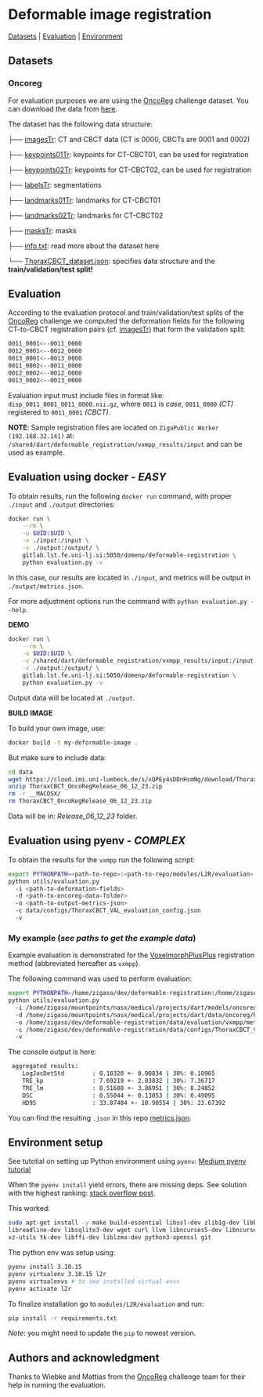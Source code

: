 # Deformable image registration
[Datasets](#datasets) | [Evaluation](#evaluation) | [Environment](#environment-setup)


## Datasets

### Oncoreg

For evaluation purposes we are using the [OncoReg](https://learn2reg.grand-challenge.org/oncoreg/) challenge dataset. 
You can download the data from [here](https://cloud.imi.uni-luebeck.de/s/xQPEy4sDDnHsmNg). 

The dataset has the following data structure:

├── [imagesTr](../../mountpoints/nasx/medical/projects/dart/data/oncoreg/Release_06_12_23/imagesTr): CT and CBCT data (CT is 0000, CBCTs are 0001 and 0002)

├── [keypoints01Tr](../../mountpoints/nasx/medical/projects/dart/data/oncoreg/Release_06_12_23/keypoints01Tr): keypoints for CT-CBCT01, can be used for registration

├── [keypoints02Tr](../../mountpoints/nasx/medical/projects/dart/data/oncoreg/Release_06_12_23/keypoints02Tr): keypoints for CT-CBCT02, can be used for registration

├── [labelsTr](../../mountpoints/nasx/medical/projects/dart/data/oncoreg/Release_06_12_23/labelsTr): segmentations

├── [landmarks01Tr](../../mountpoints/nasx/medical/projects/dart/data/oncoreg/Release_06_12_23/landmarks01Tr): landmarks for CT-CBCT01

├── [landmarks02Tr](../../mountpoints/nasx/medical/projects/dart/data/oncoreg/Release_06_12_23/landmarks02Tr): landmarks for CT-CBCT02

├── [masksTr](../../mountpoints/nasx/medical/projects/dart/data/oncoreg/Release_06_12_23/masksTr): masks

├── [info.txt](../../mountpoints/nasx/medical/projects/dart/data/oncoreg/Release_06_12_23/info.txt): read more about the dataset here

└── [ThoraxCBCT_dataset.json](../../mountpoints/nasx/medical/projects/dart/data/oncoreg/Release_06_12_23/ThoraxCBCT_dataset.json): specifies data structure and the **train/validation/test split!**

## Evaluation

According to the evaluation protocol and train/validation/test splits of the
[OncoReg](https://learn2reg.grand-challenge.org/oncoreg/) challenge
we computed the deformation fields for the following CT-to-CBCT registration pairs (cf. [imagesTr](#oncoreg)) that
form the validation split:
```bash
0011_0001<--0011_0000
0012_0001<--0012_0000
0013_0001<--0013_0000
0011_0002<--0011_0000
0012_0002<--0012_0000
0013_0002<--0013_0000
```

Evaluation input must include files in format like: `disp_0011_0001_0011_0000.nii.gz`, where `0011` is *case*, `0011_0000` *(CT)* registered to `0011_0001` *(CBCT)*.

**NOTE**: Sample registration files are located on `ZigaPublic Worker (192.168.32.141)` at: `/shared/dart/deformable_registration/vxmpp_results/input` and can be used as example.

## Evaluation using docker - *EASY*

To obtain results, run the following `docker run` command, with proper `./input` and `./output` directories:

```bash
docker run \
    --rm \
    -u $UID:$UID \
    -v ./input:/input \
    -v ./output:/output/ \
    gitlab.lst.fe.uni-lj.si:5050/domenp/deformable-registration \
    python evaluation.py -v
```

In this case, our results are located in `./input`, and metrics will be output in `./output/metrics.json`.

For more adjustment options run the command with `python evaluation.py --help`.

**DEMO**

```bash
docker run \
    --rm \
    -u $UID:$UID \
    -v /shared/dart/deformable_registration/vxmpp_results/input:/input \
    -v ./output:/output/ \
    gitlab.lst.fe.uni-lj.si:5050/domenp/deformable-registration \
    python evaluation.py -v
```

Output data will be located at `./output`.

**BUILD IMAGE**

To build your own image, use:

```bash
docker build -t my-deformable-image .
```

But make sure to include data:

```bash
cd data
wget https://cloud.imi.uni-luebeck.de/s/xQPEy4sDDnHsmNg/download/ThoraxCBCT_OncoRegRelease_06_12_23.zip
unzip ThoraxCBCT_OncoRegRelease_06_12_23.zip
rm -r __MACOSX/
rm ThoraxCBCT_OncoRegRelease_06_12_23.zip
```
Data will be in: *Release_06_12_23* folder.


## Evaluation using pyenv - *COMPLEX*

To obtain the results for the `vxmpp` run the following script:

```bash
export PYTHONPATH=<path-to-repo>:<path-to-repo/modules/L2R/evaluation>
python utils/evaluation.py 
  -i <path-to-deformation-fields> 
  -d <path-to-oncoreg-data-folder> 
  -o <path-to-output-metrics-json> 
  -c data/configs/ThoraxCBCT_VAL_evaluation_config.json
  -v
```

### My example (*see paths to get the example data*)

Example evaluation is demonstrated for the 
 [VoxelmorphPlusPlus](https://github.com/mattiaspaul/VoxelMorphPlusPlus) 
registration method (abbreviated hereafter as `vxmpp`). 

The following command was used to perform evaluation:
```bash
export PYTHONPATH=/home/zigaso/dev/deformable-registration:/home/zigaso/dev/deformable-registration/modules/L2R/evaluation
python utils/evaluation.py 
  -i /home/zigaso/mountpoints/nasx/medical/projects/dart/models/oncoreg/vxmpp/results 
  -d /home/zigaso/mountpoints/nasx/medical/projects/dart/data/oncoreg/Release_06_12_23 
  -o /home/zigaso/dev/deformable-registration/data/evaluation/vxmpp/metrics.json 
  -c /home/zigaso/dev/deformable-registration/data/configs/ThoraxCBCT_VAL_evaluation_config.json
  -v
```

The console output is here:
```bash
 aggregated results:
	LogJacDetStd        : 0.10320 +- 0.00834 | 30%: 0.10965
	TRE_kp              : 7.69219 +- 2.03832 | 30%: 7.36717
	TRE_lm              : 8.51688 +- 3.86951 | 30%: 8.24852
	DSC                 : 0.55044 +- 0.13053 | 30%: 0.49095
	HD95                : 33.87484 +- 10.90554 | 30%: 23.67392
```

You can find the resulting `.json` in this repo [metrics.json](data/evaluation/vxmpp/metrics.json).

## Environment setup

See tutotial on setting up Python environment using `pyenv`:
[Medium pyenv tutorial](https://medium.com/@adocquin/mastering-python-virtual-environments-with-pyenv-and-pyenv-virtualenv-c4e017c0b173)

When the `pyenv install` yield errors, there are missing deps. See solution with the highest ranking: 
[stack overflow post](https://stackoverflow.com/questions/38701203/error-the-python-ssl-extension-was-not-compiled-missing-the-openssl-lib).

This worked:
```bash
sudo apt-get install -y make build-essential libssl-dev zlib1g-dev libbz2-dev \
libreadline-dev libsqlite3-dev wget curl llvm libncurses5-dev libncursesw5-dev \
xz-utils tk-dev libffi-dev liblzma-dev python3-openssl git 
```

The python env was setup using:
```bash
pyenv install 3.10.15
pyenv virtualenv 3.10.15 l2r
pyenv virtualenvs # to see installed virtual envs 
pyenv activate l2r
```
To finalize installation go to `modules/L2R/evaluation` and run:
```bash
pip install -r requirements.txt
```

*Note*: you might need to update the `pip` to newest version.

## Authors and acknowledgment

Thanks to Wiebke and Mattias from the [OncoReg](https://learn2reg.grand-challenge.org/oncoreg/) challenge team 
for their help in running the evaluation.
